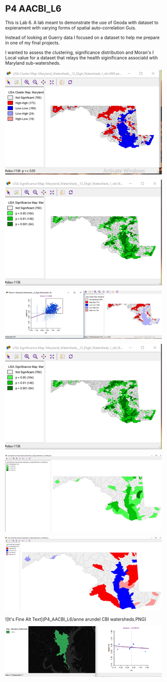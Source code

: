 
# P4 AACBI_L6

This is Lab 6. A lab meant to demonstrate the use of Geoda with dataset to expierament with varying forms of spatial auto-correlation Guis.

Instead of looking at Guerry data I focused on a dataset to help me prepare in one of my final projects.

I wanted to assess the clustering, significance distribution and Moran's I Local value for a dataset that relays the health siginificance associatd wtih Maryland sub-watersheds.

![It's Fine Alt Text](P4_AACBI_L6/clusterMap12.png)
 
![It's Fine Alt Text](P4_AACBI_L6/significance12.png)
 
![It's Fine Alt Text](P4_AACBI_L6/healthy12.PNG)
  
![It's Fine Alt Text](P4_AACBI_L6/Significance12.PNG)
 
![It's Fine Alt Text](P4_AACBI_L6/SignificanceMap.PNG)
 
![It's Fine Alt Text](P4_AACBI_L6/ClusterMap.PNG)
 
![It's Fine Alt Text](P4_AACBI_L6/anne arundel CBI watersheds.PNG)
 
![It's Fine Alt Text](P4_AACBI_L6/nosignificanceAA.PNG)
   
  
